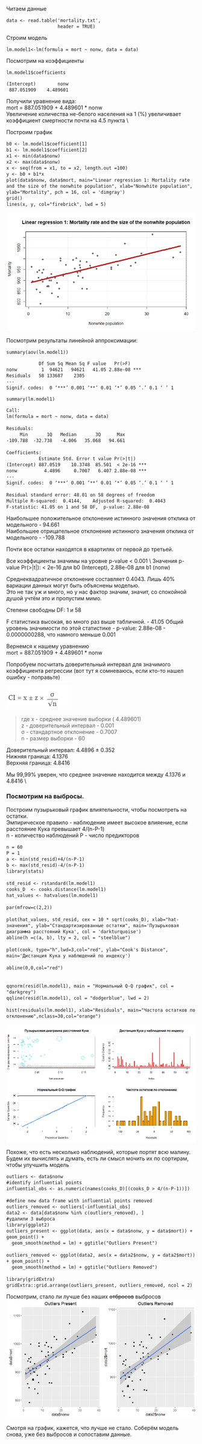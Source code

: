 Читаем данные
```{r}
data <- read.table('mortality.txt',             
                   header = TRUE)
```
Строим модель
```{r}
lm.model1<-lm(formula = mort ~ nonw, data = data)
```
Посмотрим на коэффициенты
```{r}
lm.model1$coefficients
```
```{r}
(Intercept)        nonw 
 887.051909    4.489601 
```
Получили уравнение вида: \
mort = 887.051909 + 4.489601 * nonw \
Увеличение количества не-белого населения на 1 (%) увеличивает коэффициент смертности почти на 4.5 пункта \

Построим график
```{r}
b0 <- lm.model1$coefficient[1]
b1 <- lm.model1$coefficient[2]
x1 <- min(data$nonw)
x2 <- max(data$nonw)
x <- seq(from = x1, to = x2, length.out =100)
y <- b0 + b1*x
plot(data$nonw, data$mort, main="Linear regression 1: Mortality rate and the size of the nonwhite population", xlab="Nonwhite population", ylab="Mortality", pch = 16, col = 'dimgray')
grid()
lines(x, y, col="firebrick", lwd = 5)
```
![png](https://github.com/VMVoron/Linear_regression_SPbU/blob/main/Rplot06.png)

Посмотрим результаты линейной аппроксимации: 

```{r}
summary(aov(lm.model1))
```

```{r}
            Df Sum Sq Mean Sq F value   Pr(>F)    
nonw         1  94621   94621   41.05 2.88e-08 ***
Residuals   58 133687    2305                     
---
Signif. codes:  0 ‘***’ 0.001 ‘**’ 0.01 ‘*’ 0.05 ‘.’ 0.1 ‘ ’ 1
```

```{r}
summary(lm.model1)
```

```{r}
Call:
lm(formula = mort ~ nonw, data = data)

Residuals:
     Min       1Q   Median       3Q      Max 
-109.788  -32.738   -4.006   35.068   94.661 

Coefficients:
            Estimate Std. Error t value Pr(>|t|)    
(Intercept) 887.0519    10.3748  85.501  < 2e-16 ***
nonw          4.4896     0.7007   6.407 2.88e-08 ***
---
Signif. codes:  0 ‘***’ 0.001 ‘**’ 0.01 ‘*’ 0.05 ‘.’ 0.1 ‘ ’ 1

Residual standard error: 48.01 on 58 degrees of freedom
Multiple R-squared:  0.4144,	Adjusted R-squared:  0.4043 
F-statistic: 41.05 on 1 and 58 DF,  p-value: 2.88e-08
```
Наибольшее положительное отклонение истинного значения отклика от модельного -  94.661  \
Наибольшее отрицательное  отклонение истинного значения отклика от модельного - -109.788 

Почти все остатки находятся в квартилях от первой до третьей. 

Все коэффициенты значимы на уровне p-value < 0.001 \ 
Значения p-value Pr(>|t|): < 2e-16 для b0 (Intercept), 2.88e-08 для b1 (nonw) 

Среднеквадратичное отклонение составляет 0.4043. 
Лишь 40% вариации данных могут быть объяснены моделью. \
Это не так уж и много, но у нас фактор значим, значит, со спокойной душой учтём это и пропустим мимо. 

Степени свободны DF: 1 и 58

F статистика высокая, во много раз выше табличной. - 41.05
Общий уровень значимости по этой статистике - p-value: 2.88e-08 - 0.0000000288, что намного меньше 0.001

Вернемся к нашему уравнению \
mort = 887.051909 + 4.489601 * nonw

Попробуем посчитать доверительный интервал для значимого коэффициента регрессии 
(вот тут я сомневаюсь, если кто-то нашел ошибку - поправьте)

![png](https://github.com/VMVoron/Linear_regression_SPbU/blob/main/doverit_form.jpg)
> где x - среднее значение выборки ( 4.489601) \
> z - доверительный интервал - 0.001 \
> σ - стандартное отклонение -  0.7007 \
> n - размер выборки - 60

Доверительный интервал:	4.4896 ± 0.352 \
Нижняя граница:	4.1376 \
Верхняя граница:	4.8416

Мы 99,99% уверен, что среднее значение находится между 4.1376 и 4.8416 \

### Посмотрим на выбросы. 
Построим пузырьковый график влиятельности, чтобы посмотреть на остатки. \
Эмпирическое правило - наблюдение имеет высокое влияение, если расстояние Кука превышает 4/(n-P-1) \
n - количество наблюдений
P - число предикторов

```{r}
n = 60
P = 1
a <- min(std_resid)+4/(n-P-1)
b <- max(std_resid)-4/(n-P-1)
library(stats)

std_resid <- rstandard(lm.model1)
cooks_D  <- cooks.distance(lm.model1)
hat_values <- hatvalues(lm.model1)

par(mfrow=c(2,2))

plot(hat_values, std_resid, cex = 10 * sqrt(cooks_D), xlab="hat-значения", ylab="Стандартизированные остатки", main='Пузырьковая диаграмма расстояний Кука', col = 'darkturquoise')
abline(h =c(a, b), lty = 2, col = "steelblue")

plot(cook, type="h",lwd=3,col="red", ylab="Cook's Distance", main='Дистанция Кука у наблюдений по индексу')

abline(0,0,col="red")


qqnorm(resid(lm.model1), main = "Нормальный Q-Q график", col = "darkgrey")
qqline(resid(lm.model1), col = "dodgerblue", lwd = 2)

hist(residuals(lm.model1), xlab="Residuals", main="Частота остатков по отклонению",nclass=30,col="orange")

```
![png](https://github.com/VMVoron/Linear_regression_SPbU/blob/main/%D0%9E%D1%81%D1%82%D0%B0%D1%82%D0%BA%D0%B8_%D1%81%D0%BB%D0%B0%D0%B4%D0%BA%D0%B8.png)

Похоже, что есть несколько наблюдений, которые портят всю малину. \
Будем их вычислять и думать, есть ли смысл мочить их по сортирам, чтобы улучшить модель

```{r}
outliers <- data$nonw
#identify influential points
influential_obs <- as.numeric(names(cooks_D)[(cooks_D > 4/(n-P-1))])

#define new data frame with influential points removed
outliers_removed <- outliers[-influential_obs]
data2 <- data[data$nonw %in% c(outliers_removed), ]
#удалили 3 выброса
library(ggplot2)
outliers_present <- ggplot(data, aes(x = data$nonw, y = data$mort)) + geom_point() +
  geom_smooth(method = lm) + ggtitle("Outliers Present")
                
outliers_removed <- ggplot(data2, aes(x = data2$nonw, y = data2$mort)) + geom_point() +
  geom_smooth(method = lm) + ggtitle("Outliers Removed")

library(gridExtra)
gridExtra::grid.arrange(outliers_present, outliers_removed, ncol = 2) 
```
Посмотрим, стало ли лучше без наших ~~отбросов~~ выбросов
![png](https://github.com/VMVoron/Linear_regression_SPbU/blob/main/Vibrosy.png)

Смотря на график, кажется, что лучше не стало. Соберём модель снова, уже без выбросов и сопоставим данные.
```{r}
```
```{r}
```
